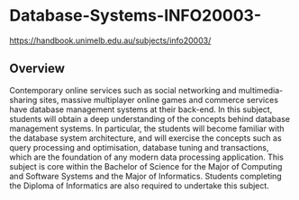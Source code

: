 # Database-Systems-INFO20003-
https://handbook.unimelb.edu.au/subjects/info20003/

## Overview
Contemporary online services such as social networking and multimedia-sharing sites, massive multiplayer online games and commerce services have database management systems at their back-end. In this subject, students will obtain a deep understanding of the concepts behind database management systems. In particular, the students will become familiar with the database system architecture, and will exercise the concepts such as query processing and optimisation, database tuning and transactions, which are the foundation of any modern data processing application. This subject is core within the Bachelor of Science for the Major of Computing and Software Systems and the Major of Informatics. Students completing the Diploma of Informatics are also required to undertake this subject.

